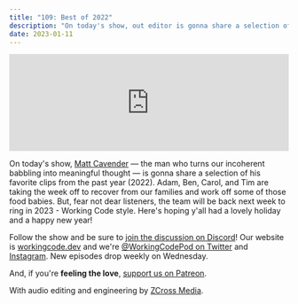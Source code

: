 ```yaml
---
title: "109: Best of 2022"
description: "On today's show, out editor is gonna share a selection of his favorite clips from the past year (2022)"
date: 2023-01-11
---
```


<iframe allow="autoplay *; encrypted-media *; fullscreen *; clipboard-write" frameborder="0" height="175" style="width:100%;max-width:900px;overflow:hidden;background:transparent;" sandbox="allow-forms allow-popups allow-same-origin allow-scripts allow-storage-access-by-user-activation allow-top-navigation-by-user-activation" src="https://embed.podcasts.apple.com/us/podcast/109-best-of-2022/id1544142288?i=1000593699544"></iframe>

On today's show, [Matt Cavender][matt-cavender] &mdash; the man who turns our incoherent babbling into meaningful thought &mdash; is gonna share a selection of his favorite clips from the past year (2022). Adam, Ben, Carol, and Tim are taking the week off to recover from our families and work off some of those food babies. But, fear not dear listeners, the team will be back next week to ring in 2023 - Working Code style. Here's hoping y'all had a lovely holiday and a happy new year!

Follow the show and be sure to [join the discussion on Discord][working-code-discord]! Our website is [workingcode.dev][working-code] and we're [@WorkingCodePod on Twitter][working-code-twitter] and [Instagram][working-code-instagram]. New episodes drop weekly on Wednesday.

And, if you're **feeling the love**, [support us on Patreon][working-code-patreon].

[matt-cavender]: https://mattcavender.com/
[working-code]: https://workingcode.dev/
[working-code-discord]: https://workingcode.dev/discord/
[working-code-instagram]: https://www.instagram.com/workingcodepod/
[working-code-patreon]: https://www.patreon.com/workingcodepod
[working-code-twitter]: https://twitter.com/WorkingCodePod

With audio editing and engineering by [ZCross Media](https://www.zcross.media/).
